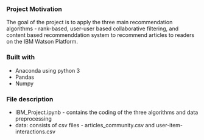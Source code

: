 ### Project Motivation
The goal of the project is to apply the three main recommendation algorithms - rank-based, user-user based collaborative filtering, 
and content based recommenddation system to recommend articles to readers on the IBM Watson Platform.

### Built with
* Anaconda using python 3
* Pandas
* Numpy

### File description
* IBM_Project.ipynb - contains the coding of the three algorithms and data preprocessing
* data: consists of csv files - articles_community.csv and user-item-interactions.csv
